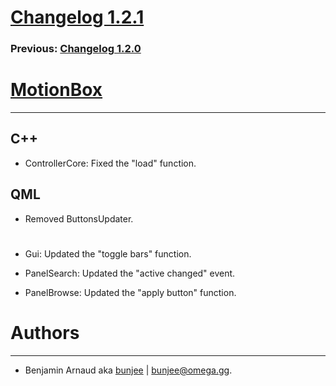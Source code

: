 # [Changelog 1.2.1](http://omega.gg/MotionBox/changes/1.2.1.html)

### Previous: [Changelog 1.2.0](1.2.0.html)

# [MotionBox](http://omega.gg/MotionBox)
---

## C++

- ControllerCore: Fixed the "load" function.


## QML

- Removed ButtonsUpdater.

#

- Gui: Updated the "toggle bars" function.

- PanelSearch: Updated the "active changed" event.

- PanelBrowse: Updated the "apply button" function.


# Authors
---

- Benjamin Arnaud aka [bunjee](http://bunjee.me) | <bunjee@omega.gg>.
